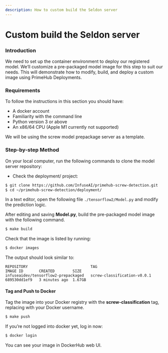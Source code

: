 ```yaml
---
description: How to custom build the Seldon server
---
```


# Custom build the Seldon server

### Introduction

We need to set up the container environment to deploy our registered model. We’ll customize a pre-packaged model image for this step to suit our needs. This will demonstrate how to modify, build, and deploy a custom image using PrimeHub Deployments.

### Requirements

To follow the instructions in this section you should have:

* A docker account
* Familiarity with the command line
* Python version 3 or above
* An x86/64 CPU (Apple M1 currently not supported)

We will be using the screw model prepackage server as a template.

### Step-by-step Method

On your local computer, run the following commands to clone the model server repository:

* Check the deployment/ project:

```bash
$ git clone https://github.com/InfuseAI/primehub-screw-detection.git
$ cd ~/primehub-screw-detection/deployment/
```

In a text editor, open the following file `./tensorflow2/Model.py` and modify the prediction logic.

After editing and saving **Model.py**, build the pre-packaged model image with the following command.

```bash
$ make build
```

Check that the image is listed by running:

```bash
$ docker images
```

The output should look similar to:

```
REPOSITORY                            TAG                               IMAGE ID       CREATED        SIZE
infuseaidev/tensorflow2-prepackaged   screw-classification-v0.0.1       689530dd1ef9   3 minutes ago  1.67GB
```

#### **Tag and Push to Docker**

Tag the image into your Docker registry with the **screw-classification** tag, replacing with your Docker username.

```bash
$ make push
```

If you’re not logged into docker yet, log in now:

```bash
$ docker login
```

You can see your image in DockerHub web UI.
